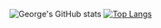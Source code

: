 ![George's GitHub stats](https://github-readme-stats.vercel.app/api?username=lingeorge88&show_icons=true&theme=tokyonight)
[![Top Langs](https://github-readme-stats.vercel.app/api/top-langs/?username=lingeorge88&layout=compact&theme=tokyonight)](https://github.com/lingeorge88/github-readme-stats)
